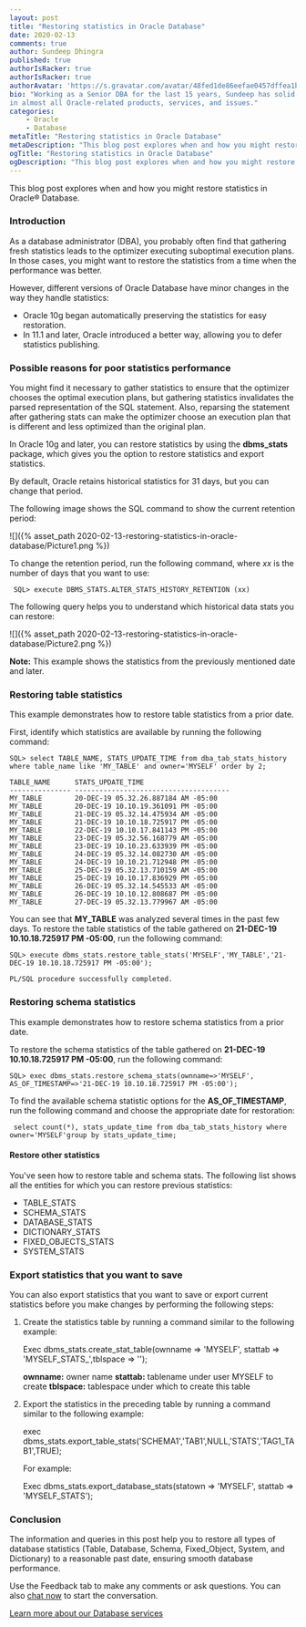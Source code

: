 ```yaml
---
layout: post
title: "Restoring statistics in Oracle Database"
date: 2020-02-13
comments: true
author: Sundeep Dhingra
published: true
authorIsRacker: true
authorIsRacker: true
authorAvatar: 'https://s.gravatar.com/avatar/48fed1de86eefae0457dffea1b4bcf64'
bio: "Working as a Senior DBA for the last 15 years, Sundeep has solid expertise
in almost all Oracle-related products, services, and issues."
categories:
    - Oracle
    - Database
metaTitle: "Restoring statistics in Oracle Database"
metaDescription: "This blog post explores when and how you might restore statistics in Oracle&reg; Database."
ogTitle: "Restoring statistics in Oracle Database"
ogDescription: "This blog post explores when and how you might restore statistics in Oracle&reg; Database."
---
```


This blog post explores when and how you might restore statistics in Oracle&reg;
Database.

<!--more-->

### Introduction

As a database administrator (DBA), you probably often find that gathering fresh
statistics leads to the optimizer executing suboptimal execution plans. In those
cases, you might want to restore the statistics from a time when the performance
was better.

However, different versions of Oracle Database have minor changes in the way
they handle statistics:

- Oracle 10g began automatically preserving the statistics for easy restoration.
- In 11.1 and later, Oracle introduced a better way, allowing you to defer
  statistics publishing.

### Possible reasons for poor statistics performance

You might find it necessary to gather statistics to ensure that the optimizer
chooses the optimal execution plans, but gathering statistics invalidates the
parsed representation of the SQL statement. Also, reparsing the statement after
gathering stats can make the optimizer choose an execution plan that is
different and less optimized than the original plan.

In Oracle 10g and later, you can restore statistics by using the **dbms_stats**
package, which gives you the option to restore statistics and export statistics.

By default, Oracle retains historical statistics for 31 days, but you can change
that period.

The following image shows the SQL command to show the current retention period:

![]({% asset_path 2020-02-13-restoring-statistics-in-oracle-database/Picture1.png %})

To change the retention period, run the following command, where *xx* is the
number of days that you want to use:

	 SQL> execute DBMS_STATS.ALTER_STATS_HISTORY_RETENTION (xx)

The following query helps you to understand which historical data stats you can
restore:

![]({% asset_path 2020-02-13-restoring-statistics-in-oracle-database/Picture2.png %})

**Note:** This example shows the statistics from the previously mentioned date
and later.

### Restoring table statistics

This example demonstrates how to restore table statistics from a prior date.

First, identify which statistics are available by running the following command:

    SQL> select TABLE_NAME, STATS_UPDATE_TIME from dba_tab_stats_history where table_name like 'MY_TABLE' and owner='MYSELF' order by 2;

    TABLE_NAME      STATS_UPDATE_TIME
    --------------- --------------------------------------
    MY_TABLE        20-DEC-19 05.32.26.887184 AM -05:00
    MY_TABLE        20-DEC-19 10.10.19.361091 PM -05:00
    MY_TABLE        21-DEC-19 05.32.14.475934 AM -05:00
    MY_TABLE        21-DEC-19 10.10.18.725917 PM -05:00
    MY_TABLE        22-DEC-19 10.10.17.841143 PM -05:00
    MY_TABLE        23-DEC-19 05.32.56.168779 AM -05:00
    MY_TABLE        23-DEC-19 10.10.23.633939 PM -05:00
    MY_TABLE        24-DEC-19 05.32.14.082730 AM -05:00
    MY_TABLE        24-DEC-19 10.10.21.712948 PM -05:00
    MY_TABLE        25-DEC-19 05.32.13.710159 AM -05:00
    MY_TABLE        25-DEC-19 10.10.17.836929 PM -05:00
    MY_TABLE        26-DEC-19 05.32.14.545533 AM -05:00
    MY_TABLE        26-DEC-19 10.10.12.808687 PM -05:00
    MY_TABLE        27-DEC-19 05.32.13.779967 AM -05:00

You can see that **MY_TABLE** was analyzed several times in the past few days.
To restore the table statistics of the table gathered on
**21-DEC-19 10.10.18.725917 PM -05:00**, run the following command:

    SQL> execute dbms_stats.restore_table_stats('MYSELF','MY_TABLE','21-DEC-19 10.10.18.725917 PM -05:00');

    PL/SQL procedure successfully completed.

### Restoring schema statistics

This example demonstrates how to restore schema statistics from a prior date.

To restore the schema statistics of the table gathered on
**21-DEC-19 10.10.18.725917 PM -05:00**, run the following command:

    SQL> exec dbms_stats.restore_schema_stats(ownname=>'MYSELF', AS_OF_TIMESTAMP=>'21-DEC-19 10.10.18.725917 PM -05:00');

To find the available schema statistic options for the **AS_OF_TIMESTAMP**, run
the following command and choose the appropriate date for restoration:

	 select count(*), stats_update_time from dba_tab_stats_history where owner='MYSELF'group by stats_update_time;

#### Restore other statistics

You've seen how to restore table and schema stats.  The following list shows
all the entities for which you can restore previous statistics:

-	TABLE\_STATS
-	SCHEMA\_STATS
-	DATABASE\_STATS
-	DICTIONARY\_STATS
-	FIXED\_OBJECTS\_STATS
-	SYSTEM\_STATS

### Export statistics that you want to save

You can also export statistics that you want to save or export
current statistics before you make changes by performing the following
steps:

1) Create the statistics table by running a command similar to the following example:

	 Exec dbms_stats.create_stat_table(ownname => 'MYSELF', stattab => 'MYSELF_STATS_<DATE>',tblspace => '<Tablespace Name>');

	**ownname:** owner name
	**stattab:** tablename under user MYSELF to create
	**tblspace:** tablespace under which to create this table

2) Export the statistics in the preceding table by running a command similar to
   the following example:

    exec dbms_stats.export_table_stats('SCHEMA1','TAB1',NULL,'STATS','TAG1_TAB1',TRUE);

   For example:

	 Exec dbms_stats.export_database_stats(statown => 'MYSELF', stattab => 'MYSELF_STATS');


### Conclusion

The information and queries in this post help you to restore all types of
database statistics (Table, Database, Schema, Fixed\_Object, System, and
Dictionary) to a reasonable past date, ensuring smooth database performance.

Use the Feedback tab to make any comments or ask questions. You can also
[chat now](https://www.rackspace.com/#chat) to start the conversation.

<a class="cta teal" id="cta" href="https://www.rackspace.com/dba-services">Learn more about our Database services</a>
